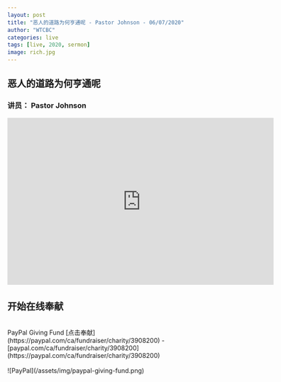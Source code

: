 ```yaml
---
layout: post
title: "恶人的道路为何亨通呢 - Pastor Johnson - 06/07/2020"
author: "WTCBC"
categories: live
tags: [live, 2020, sermon]
image: rich.jpg
---
```


## 恶人的道路为何亨通呢

### 讲员： Pastor Johnson

<iframe src="https://www.facebook.com/plugins/post.php?href=https%3A%2F%2Fwww.facebook.com%2Fwestcbc%2Fvideos%2F1093074901076280%2F&show_text=true&width=552&appId=377664742243645&height=377" width="600" height="377" style="border:none;overflow:hidden" scrolling="no" frameborder="0" allowTransparency="true" allow="encrypted-media"></iframe>

## 开始在线奉献
<br/>
PayPal Giving Fund [点击奉献](https://paypal.com/ca/fundraiser/charity/3908200) - [paypal.com/ca/fundraiser/charity/3908200](https://paypal.com/ca/fundraiser/charity/3908200)
<br/>
<br/>
![PayPal](/assets/img/paypal-giving-fund.png)
